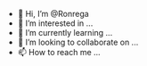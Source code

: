 - 👋 Hi, I’m @Ronrega
- 👀 I’m interested in ...
- 🌱 I’m currently learning ...
- 💞️ I’m looking to collaborate on ...
- 📫 How to reach me ...

<!---
Ronrega/Ronrega is a ✨ special ✨ repository because its `README.md` (this file) appears on your GitHub profile.
You can click the Preview link to take a look at your changes.
--->
